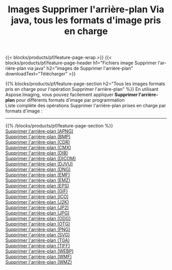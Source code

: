 ﻿---
title: Images Supprimer l'arrière-plan Via java, tous les formats d'image pris en charge 
weight: 3920
url: /fr/java/remove-background 
lang: fr
langdirlevel: 2
locales: zh-hans,ja,it,ru,de,es,fr,nl,id,lt,pl,pt,vi,tr,ko,zh-hant,ar,hi,th,sv,cs,uk,he
description: En utilisant Aspose.Imaging, vous pouvez facilement Supprimer l'arrière-plan images Via java
---

{{< blocks/products/pf/feature-page-wrap >}}
{{< blocks/products/pf/feature-page-header h1="Fichiers image Supprimer l'arrière-plan via java" h2="images de Supprimer l'arrière-plan" downloadText="Télécharger" >}}


{{% blocks/products/pf/feature-page-section  h2="Tous les images formats pris en charge pour l'opération Supprimer l'arrière-plan" %}}
En utilisant Aspose.Imaging, vous pouvez facilement appliquer **Supprimer l'arrière-plan** pour différents formats d'image par programmation
<br/>
Liste complète des opérations Supprimer l'arrière-plan prises en charge par formats d'image :
<hr/>
{{% /blocks/products/pf/feature-page-section %}}
<div class="container-fluid productfamilypage bg-gray">
    <div class="convertypes bg-gray agp-content section">
        <div class="container">
		<div class="row other-converters">
		    <div class='col-md-2 other-converter remove-lp remove-rp'><a href="/imaging/fr/java/remove-background/apng" >Supprimer l'arrière-plan (APNG)</a></div><div class='col-md-2 other-converter remove-lp remove-rp'><a href="/imaging/fr/java/remove-background/bmp" >Supprimer l'arrière-plan (BMP)</a></div><div class='col-md-2 other-converter remove-lp remove-rp'><a href="/imaging/fr/java/remove-background/cdr" >Supprimer l'arrière-plan (CDR)</a></div><div class='col-md-2 other-converter remove-lp remove-rp'><a href="/imaging/fr/java/remove-background/cmx" >Supprimer l'arrière-plan (CMX)</a></div><div class='col-md-2 other-converter remove-lp remove-rp'><a href="/imaging/fr/java/remove-background/dib" >Supprimer l'arrière-plan (DIB)</a></div><div class='col-md-2 other-converter remove-lp remove-rp'><a href="/imaging/fr/java/remove-background/dicom" >Supprimer l'arrière-plan (DICOM)</a></div><div class='col-md-2 other-converter remove-lp remove-rp'><a href="/imaging/fr/java/remove-background/djvu" >Supprimer l'arrière-plan (DJVU)</a></div><div class='col-md-2 other-converter remove-lp remove-rp'><a href="/imaging/fr/java/remove-background/dng" >Supprimer l'arrière-plan (DNG)</a></div><div class='col-md-2 other-converter remove-lp remove-rp'><a href="/imaging/fr/java/remove-background/emf" >Supprimer l'arrière-plan (EMF)</a></div><div class='col-md-2 other-converter remove-lp remove-rp'><a href="/imaging/fr/java/remove-background/emz" >Supprimer l'arrière-plan (EMZ)</a></div><div class='col-md-2 other-converter remove-lp remove-rp'><a href="/imaging/fr/java/remove-background/eps" >Supprimer l'arrière-plan (EPS)</a></div><div class='col-md-2 other-converter remove-lp remove-rp'><a href="/imaging/fr/java/remove-background/gif" >Supprimer l'arrière-plan (GIF)</a></div><div class='col-md-2 other-converter remove-lp remove-rp'><a href="/imaging/fr/java/remove-background/ico" >Supprimer l'arrière-plan (ICO)</a></div><div class='col-md-2 other-converter remove-lp remove-rp'><a href="/imaging/fr/java/remove-background/j2k" >Supprimer l'arrière-plan (J2K)</a></div><div class='col-md-2 other-converter remove-lp remove-rp'><a href="/imaging/fr/java/remove-background/jp2" >Supprimer l'arrière-plan (JP2)</a></div><div class='col-md-2 other-converter remove-lp remove-rp'><a href="/imaging/fr/java/remove-background/jpg" >Supprimer l'arrière-plan (JPG)</a></div><div class='col-md-2 other-converter remove-lp remove-rp'><a href="/imaging/fr/java/remove-background/odg" >Supprimer l'arrière-plan (ODG)</a></div><div class='col-md-2 other-converter remove-lp remove-rp'><a href="/imaging/fr/java/remove-background/otg" >Supprimer l'arrière-plan (OTG)</a></div><div class='col-md-2 other-converter remove-lp remove-rp'><a href="/imaging/fr/java/remove-background/png" >Supprimer l'arrière-plan (PNG)</a></div><div class='col-md-2 other-converter remove-lp remove-rp'><a href="/imaging/fr/java/remove-background/svg" >Supprimer l'arrière-plan (SVG)</a></div><div class='col-md-2 other-converter remove-lp remove-rp'><a href="/imaging/fr/java/remove-background/tga" >Supprimer l'arrière-plan (TGA)</a></div><div class='col-md-2 other-converter remove-lp remove-rp'><a href="/imaging/fr/java/remove-background/tiff" >Supprimer l'arrière-plan (TIFF)</a></div><div class='col-md-2 other-converter remove-lp remove-rp'><a href="/imaging/fr/java/remove-background/webp" >Supprimer l'arrière-plan (WEBP)</a></div><div class='col-md-2 other-converter remove-lp remove-rp'><a href="/imaging/fr/java/remove-background/wmf" >Supprimer l'arrière-plan (WMF)</a></div><div class='col-md-2 other-converter remove-lp remove-rp'><a href="/imaging/fr/java/remove-background/wmz" >Supprimer l'arrière-plan (WMZ)</a></div>
                </div>
        </div>
    </div>
</div>
<br/>


